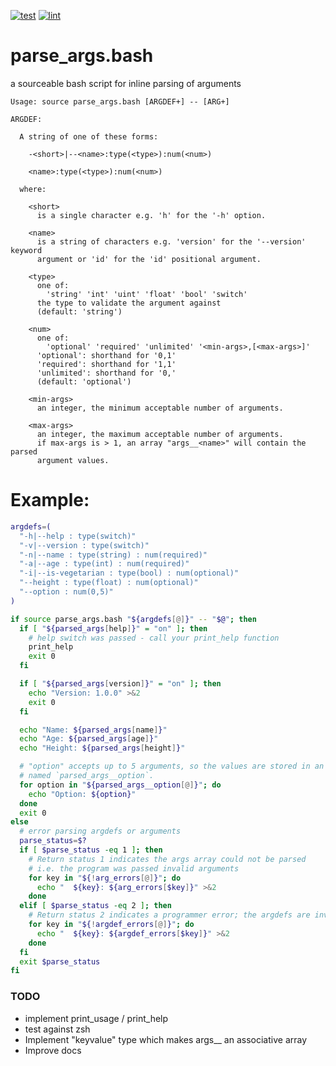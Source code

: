 [![test](https://github.com/elijahr/parse_args.bash/actions/workflows/test.yml/badge.svg)](https://github.com/elijahr/parse_args.bash/actions/workflows/test.yml) [![lint](https://github.com/elijahr/parse_args.bash/actions/workflows/lint.yml/badge.svg)](https://github.com/elijahr/parse_args.bash/actions/workflows/lint.yml)

# parse_args.bash

a sourceable bash script for inline parsing of arguments

```
Usage: source parse_args.bash [ARGDEF+] -- [ARG+]

ARGDEF:

  A string of one of these forms:

    -<short>|--<name>:type(<type>):num(<num>)

    <name>:type(<type>):num(<num>)

  where:

    <short>
      is a single character e.g. 'h' for the '-h' option.

    <name>
      is a string of characters e.g. 'version' for the '--version' keyword
      argument or 'id' for the 'id' positional argument.

    <type>
      one of:
        'string' 'int' 'uint' 'float' 'bool' 'switch'
      the type to validate the argument against
      (default: 'string')

    <num>
      one of:
        'optional' 'required' 'unlimited' '<min-args>,[<max-args>]'
      'optional': shorthand for '0,1'
      'required': shorthand for '1,1'
      'unlimited': shorthand for '0,'
      (default: 'optional')

    <min-args>
      an integer, the minimum acceptable number of arguments.

    <max-args>
      an integer, the maximum acceptable number of arguments.
      if max-args is > 1, an array "args__<name>" will contain the parsed
      argument values.

```

# Example:

```bash
argdefs=(
  "-h|--help : type(switch)"
  "-v|--version : type(switch)"
  "-n|--name : type(string) : num(required)"
  "-a|--age : type(int) : num(required)"
  "-i|--is-vegetarian : type(bool) : num(optional)"
  "--height : type(float) : num(optional)"
  "--option : num(0,5)"
)

if source parse_args.bash "${argdefs[@]}" -- "$@"; then
  if [ "${parsed_args[help]}" = "on" ]; then
    # help switch was passed - call your print_help function
    print_help
    exit 0
  fi

  if [ "${parsed_args[version]}" = "on" ]; then
    echo "Version: 1.0.0" >&2
    exit 0
  fi

  echo "Name: ${parsed_args[name]}"
  echo "Age: ${parsed_args[age]}"
  echo "Height: ${parsed_args[height]}"

  # "option" accepts up to 5 arguments, so the values are stored in an array
  # named `parsed_args__option`.
  for option in "${parsed_args__option[@]}"; do
    echo "Option: ${option}"
  done
  exit 0
else
  # error parsing argdefs or arguments
  parse_status=$?
  if [ $parse_status -eq 1 ]; then
    # Return status 1 indicates the args array could not be parsed
    # i.e. the program was passed invalid arguments
    for key in "${!arg_errors[@]}"; do
      echo "  ${key}: ${arg_errors[$key]}" >&2
    done
  elif [ $parse_status -eq 2 ]; then
    # Return status 2 indicates a programmer error; the argdefs are invalid
    for key in "${!argdef_errors[@]}"; do
      echo "  ${key}: ${argdef_errors[$key]}" >&2
    done
  fi
  exit $parse_status
fi
```

### TODO

- implement print_usage / print_help
- test against zsh
- Implement "keyvalue" type which makes args\_\_<argname> an associative array
- Improve docs
